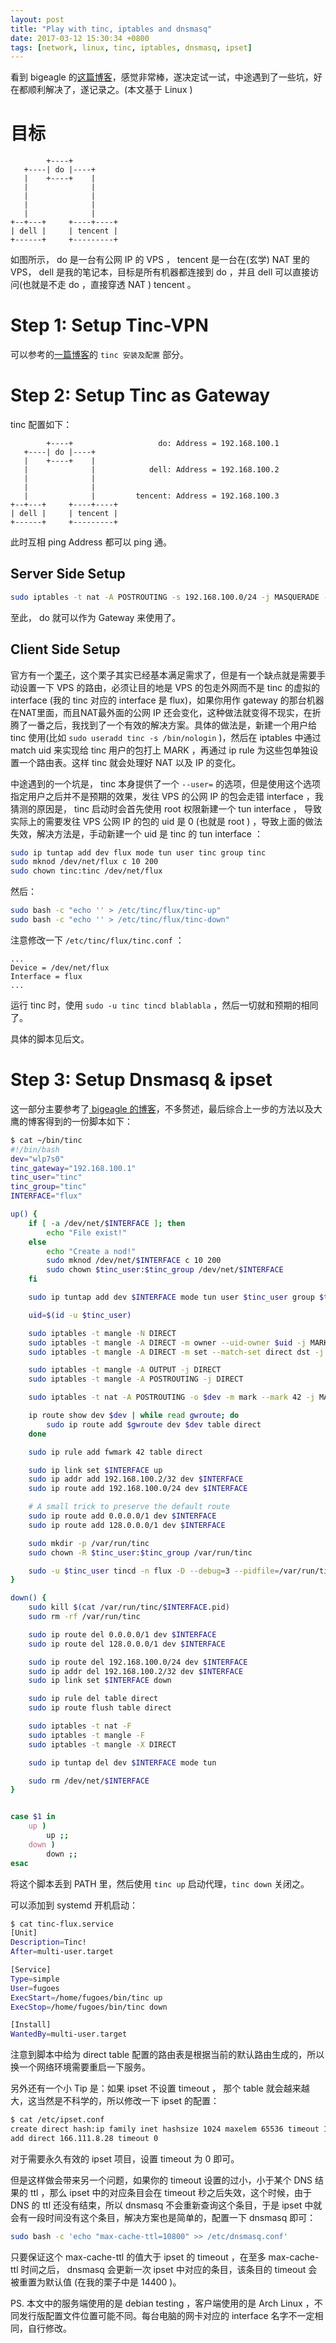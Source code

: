 ```yaml
---
layout: post
title: "Play with tinc, iptables and dnsmasq"
date: 2017-03-12 15:30:34 +0800
tags: [network, linux, tinc, iptables, dnsmasq, ipset]
---
```


看到 bigeagle 的[这篇博客](https://bigeagle.me/2016/02/ipset-policy-routing/)，感觉非常棒，遂决定试一试，中途遇到了一些坑，好在都顺利解决了，遂记录之。(本文基于 Linux )

# 目标

```
        +----+
   +----| do |----+
   |    +----+    |
   |              |
   |              |
   |              |
   |              |
+--+---+     +----+----+
| dell |     | tencent |
+------+     +---------+
```

如图所示， do 是一台有公网 IP 的 VPS ， tencent 是一台在(玄学) NAT 里的 VPS， dell 是我的笔记本，目标是所有机器都连接到 do ，并且 dell 可以直接访问(也就是不走 do ，直接穿透 NAT ) tencent 。

# Step 1: Setup Tinc-VPN

可以参考的[一篇博客](https://cn2.chionlab.moe/2016/12/12/better-way-to-bypass-gfw-with-tinc/)的 `tinc 安装及配置` 部分。

# Step 2: Setup Tinc as Gateway

tinc 配置如下：

```
        +----+                   do: Address = 192.168.100.1
   +----| do |----+
   |    +----+    |
   |              |            dell: Address = 192.168.100.2
   |              |
   |              |
   |              |         tencent: Address = 192.168.100.3
+--+---+     +----+----+
| dell |     | tencent |
+------+     +---------+
```

此时互相 ping Address 都可以 ping 通。

## Server Side Setup

```bash
sudo iptables -t nat -A POSTROUTING -s 192.168.100.0/24 -j MASQUERADE -o eth0
```

至此， do 就可以作为 Gateway 来使用了。

## Client Side Setup

官方有一个[栗子](http://tinc-vpn.org/examples/redirect-gateway/)，这个栗子其实已经基本满足需求了，但是有一个缺点就是需要手动设置一下 VPS 的路由，必须让目的地是 VPS 的包走外网而不是 tinc 的虚拟的 interface (我的 tinc 对应的 interface 是 flux)，如果你用作 gateway 的那台机器在NAT里面，而且NAT最外面的公网 IP 还会变化，这种做法就变得不现实，在折腾了一番之后，我找到了一个有效的解决方案。具体的做法是，新建一个用户给 tinc 使用(比如 `sudo useradd tinc -s /bin/nologin` )，然后在 iptables 中通过 match uid 来实现给 tinc 用户的包打上 MARK ，再通过 ip rule 为这些包单独设置一个路由表。这样 tinc 就会处理好 NAT 以及 IP 的变化。

中途遇到的一个坑是， tinc 本身提供了一个 `--user=` 的选项，但是使用这个选项指定用户之后并不是预期的效果，发往 VPS 的公网 IP 的包会走错 interface ，我猜测的原因是， tinc 启动时会首先使用 root 权限新建一个 tun interface ， 导致实际上的需要发往 VPS 公网 IP 的包的 uid 是 0 (也就是 root ) ，导致上面的做法失效，解决方法是，手动新建一个 uid 是 tinc 的 tun interface ：

```bash
sudo ip tuntap add dev flux mode tun user tinc group tinc
sudo mknod /dev/net/flux c 10 200
sudo chown tinc:tinc /dev/net/flux
```

然后：

```bash
sudo bash -c "echo '' > /etc/tinc/flux/tinc-up"
sudo bash -c "echo '' > /etc/tinc/flux/tinc-down"
```

注意修改一下 `/etc/tinc/flux/tinc.conf` ：

```
...
Device = /dev/net/flux
Interface = flux
...
```

运行 tinc 时，使用 `sudo -u tinc tincd blablabla` ，然后一切就和预期的相同了。

具体的脚本见后文。

# Step 3: Setup Dnsmasq & ipset

这一部分主要参考了[ bigeagle 的博客](https://bigeagle.me/2016/02/ipset-policy-routing/)，不多赘述，最后综合上一步的方法以及大鹰的博客得到的一份脚本如下：

```bash
$ cat ~/bin/tinc
#!/bin/bash
dev="wlp7s0"
tinc_gateway="192.168.100.1"
tinc_user="tinc"
tinc_group="tinc"
INTERFACE="flux"

up() {
    if [ -a /dev/net/$INTERFACE ]; then
        echo "File exist!"
    else
        echo "Create a nod!"
        sudo mknod /dev/net/$INTERFACE c 10 200
        sudo chown $tinc_user:$tinc_group /dev/net/$INTERFACE
    fi

    sudo ip tuntap add dev $INTERFACE mode tun user $tinc_user group $tinc_group

    uid=$(id -u $tinc_user)

    sudo iptables -t mangle -N DIRECT
    sudo iptables -t mangle -A DIRECT -m owner --uid-owner $uid -j MARK --set-mark 42
    sudo iptables -t mangle -A DIRECT -m set --match-set direct dst -j MARK --set-mark 42

    sudo iptables -t mangle -A OUTPUT -j DIRECT
    sudo iptables -t mangle -A POSTROUTING -j DIRECT

    sudo iptables -t nat -A POSTROUTING -o $dev -m mark --mark 42 -j MASQUERADE

    ip route show dev $dev | while read gwroute; do
        sudo ip route add $gwroute dev $dev table direct
    done

    sudo ip rule add fwmark 42 table direct

    sudo ip link set $INTERFACE up
    sudo ip addr add 192.168.100.2/32 dev $INTERFACE
    sudo ip route add 192.168.100.0/24 dev $INTERFACE

    # A small trick to preserve the default route
    sudo ip route add 0.0.0.0/1 dev $INTERFACE
    sudo ip route add 128.0.0.0/1 dev $INTERFACE

    sudo mkdir -p /var/run/tinc
    sudo chown -R $tinc_user:$tinc_group /var/run/tinc

    sudo -u $tinc_user tincd -n flux -D --debug=3 --pidfile=/var/run/tinc/$INTERFACE.pid
}

down() {
    sudo kill $(cat /var/run/tinc/$INTERFACE.pid)
    sudo rm -rf /var/run/tinc

    sudo ip route del 0.0.0.0/1 dev $INTERFACE
    sudo ip route del 128.0.0.0/1 dev $INTERFACE

    sudo ip route del 192.168.100.0/24 dev $INTERFACE
    sudo ip addr del 192.168.100.2/32 dev $INTERFACE
    sudo ip link set $INTERFACE down

    sudo ip rule del table direct
    sudo ip route flush table direct

    sudo iptables -t nat -F
    sudo iptables -t mangle -F
    sudo iptables -t mangle -X DIRECT

    sudo ip tuntap del dev $INTERFACE mode tun

    sudo rm /dev/net/$INTERFACE
}


case $1 in
    up )
        up ;;
    down )
        down ;;
esac
```

将这个脚本丢到 PATH 里，然后使用 `tinc up` 启动代理，`tinc down` 关闭之。

可以添加到 systemd 开机启动：

```bash
$ cat tinc-flux.service
[Unit]
Description=Tinc!
After=multi-user.target

[Service]
Type=simple
User=fugoes
ExecStart=/home/fugoes/bin/tinc up
ExecStop=/home/fugoes/bin/tinc down

[Install]
WantedBy=multi-user.target
```

注意到脚本中给为 direct table 配置的路由表是根据当前的默认路由生成的，所以换一个网络环境需要重启一下服务。

另外还有一个小 Tip 是：如果 ipset 不设置 timeout ， 那个 table 就会越来越大，这当然是不科学的，所以修改一下 ipset 的配置：

```bash
$ cat /etc/ipset.conf
create direct hash:ip family inet hashsize 1024 maxelem 65536 timeout 14400
add direct 166.111.8.28 timeout 0
```

对于需要永久有效的 ipset 项目，设置 timeout 为 0 即可。

但是这样做会带来另一个问题，如果你的 timeout 设置的过小，小于某个 DNS 结果的 ttl ，那么 ipset 中的对应条目会在 timeout 秒之后失效，这个时候，由于 DNS 的 ttl 还没有结束，所以 dnsmasq 不会重新查询这个条目，于是 ipset 中就会有一段时间没有这个条目，解决方案也是简单的，配置一下 dnsmasq 即可：

```bash
sudo bash -c 'echo "max-cache-ttl=10800" >> /etc/dnsmasq.conf'
```

只要保证这个 max-cache-ttl 的值大于 ipset 的 timeout ，在至多 max-cache-ttl 时间之后， dnsmasq 会更新一次 ipset 中对应的条目，该条目的 timeout 会被重置为默认值 (在我的栗子中是 14400 )。

PS. 本文中的服务端使用的是 debian testing ，客户端使用的是 Arch Linux ，不同发行版配置文件位置可能不同。每台电脑的网卡对应的 interface 名字不一定相同，自行修改。
